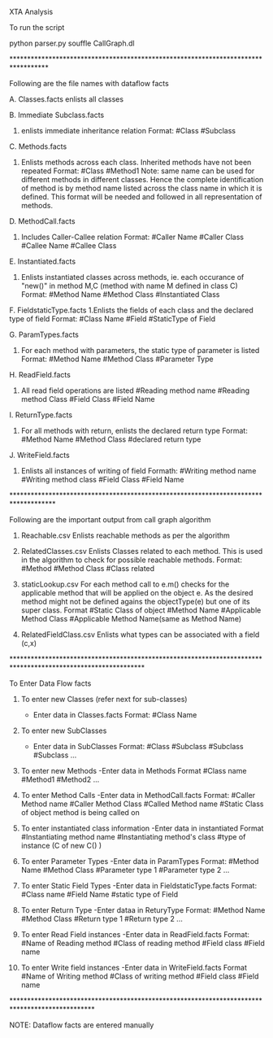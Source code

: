 XTA Analysis



To run the script

python parser.py
souffle CallGraph.dl





\**********************************************************************************

Following are the file names with dataflow facts

A. Classes.facts
 enlists all classes

B.  Immediate Subclass.facts
1. enlists immediate inheritance relation
Format:
#Class 	#Subclass

C.  Methods.facts
1. Enlists methods across each class. Inherited methods have not been repeated
Format:
#Class		#Method1
Note: same name can be used for different methods in different classes. Hence the complete identification
of method is by method name listed across the class name in which it is defined. This format will be 
needed and followed in all representation of methods.


D.  MethodCall.facts
1. Includes Caller-Callee relation
Format:
#Caller Name		#Caller Class		#Callee Name		#Callee Class


E.  Instantiated.facts
1. Enlists instantiated classes across methods, ie. each occurance of "new()" in method M,C (method with name M defined in class C)
Format:
#Method Name	#Method Class	#Instantiated Class

F.  FieldstaticType.facts
1.Enlists the fields of each class and the declared type of field
Format:
#Class Name		#Field		#StaticType of Field


G.  ParamTypes.facts
1. For each method with parameters, the static type of parameter is listed
Format:
#Method Name		#Method Class		#Parameter Type


H.  ReadField.facts
1. All read field operations are listed
#Reading method name		#Reading method Class		#Field Class	#Field Name

I.  ReturnType.facts
1. For all methods with return, enlists the declared return type
Format:
#Method Name	#Method Class	#declared return type

J.  WriteField.facts
1. Enlists all instances of writing of field
Formath:
#Writing method name		#Writing method class		#Field Class		#Field Name


\************************************************************************************




Following are the important output from call graph algorithm

1. Reachable.csv
Enlists reachable methods as per the algorithm

2. RelatedClasses.csv
Enlists Classes related to each method. This is used in the algorithm to check for possible reachable methods.
Format:
#Method		#Method Class		#Class related


3. staticLookup.csv
For each method call to e.m() checks for the applicable method that will be applied on the object e. As the 
desired method might not be defined agains the objectType(e) but one of its super class.
Format
#Static Class of object 		#Method Name		#Applicable Method Class	#Applicable Method Name(same as Method Name)

4. RelatedFieldClass.csv
Enlists what types can be associated with a field (c,x)


\*************************************************************************************************************

To Enter Data Flow facts
1. To enter new Classes (refer next for sub-classes)
	- Enter data in Classes.facts
	Format:
	#Class Name

2. To enter new SubClasses 
	- Enter data in SubClasses
	Format:
	#Class		#Subclass		#Subclass		#Subclass		...

3.  To enter new Methods
	-Enter data in Methods
	Format
	#Class name		#Method1	#Method2	...

4. To enter Method Calls
	-Enter data in MethodCall.facts
	Format:
	#Caller Method name	#Caller Method Class	#Called Method name	#Static Class of object method is being called on

5.   To enter instantiated class information
	-Enter data in instantiated
	Format
	#Instantiating method name	#Instantiating method's class	#type of instance (C of new C() )

6.  To enter Parameter Types
	-Enter data in ParamTypes
	Format:
	#Method Name		#Method Class		#Parameter type 1	#Parameter type 2	...

5.  To enter Static Field Types
	-Enter data in FieldstaticType.facts
	Format:
	#Class name		#Field Name		#static type of Field

6.  To enter Return Type
	-Enter dataa in ReturyType
	Format:
	#Method Name		#Method Class	#Return type 1		#Return type 2		...

7.  To enter Read Field instances
	-Enter data in ReadField.facts
	Format:
	#Name of Reading method	#Class of reading method	#Field class	#Field name

8.   To enter Write field instances
	-Enter data in WriteField.facts
	Format
	#Name of Writing method	#Class of writing method	#Field class	#Field name



\***********************************************************************************************

NOTE:  Dataflow facts are entered manually